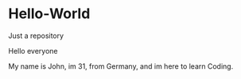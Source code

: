 # Hello-World
Just a repository

Hello everyone

My name is John, im 31, from Germany, and im here to learn Coding.
